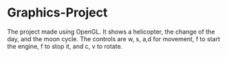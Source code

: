 # Graphics-Project
The project made using OpenGL. It shows a helicopter, the change of the day, and the moon cycle. The controls are w, s, a,d  for movement, f to start the engine, f to stop it, and c, v to rotate.
